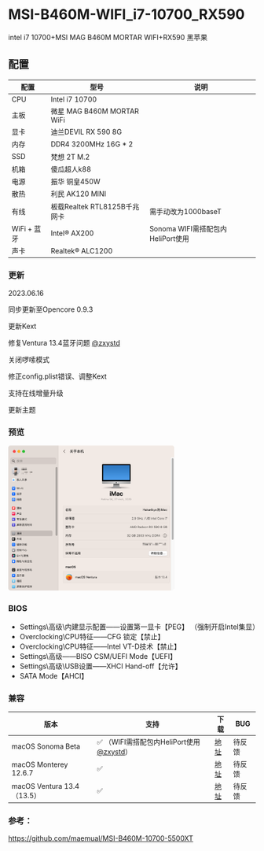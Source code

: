 # MSI-B460M-WIFI_i7-10700_RX590
intel i7 10700+MSI MAG B460M MORTAR WIFI+RX590 黑苹果

## 配置

| 配置        | 型号                         | 说明                              |
| ----------- | ---------------------------- | --------------------------------- |
| CPU         | Intel i7 10700               |                                   |
| 主板        | 微星 MAG B460M MORTAR WiFi   |                                   |
| 显卡        | 迪兰DEVIL RX 590 8G          |                                   |
| 内存        | DDR4 3200MHz 16G * 2         |                                   |
| SSD         | 梵想 2T M.2                  |                                   |
| 机箱        | 傻瓜超人k88                  |                                   |
| 电源        | 振华 铜皇450W                |                                   |
| 散热        | 利民 AK120 MINI              |                                   |
| 有线        | 板载Realtek RTL8125B千兆网卡 | 需手动改为1000baseT               |
| WiFi + 蓝牙 | Intel® AX200                 | Sonoma WIFI需搭配包内HeliPort使用 |
| 声卡        | Realtek® ALC1200             |                                   |

### 更新

2023.06.16

同步更新至Opencore 0.9.3

更新Kext

修复Ventura 13.4蓝牙问题 [@zxystd](https://github.com/zxystd/BrcmPatchRAM)

关闭啰嗦模式

修正config.plist错误、调整Kext

支持在线增量升级

更新主题

<h3>预览</h3>

<img src="https://github.com/Hakarikyo/MSI-B460M-MORTAR-WIFI-10700-RX590/blob/main/Picture/Ventura_13.4.png?raw=true" alt="Ventura_13.4" style="zoom: 33%;" />

### BIOS

* Settings\高级\内建显示配置——设置第一显卡【PEG】 （强制开启Intel集显）
* Overclocking\CPU特征——CFG 锁定【禁止】
* Overclocking\CPU特征——Intel VT-D技术【禁止】
* Settings\高级——BISO CSM/UEFI Mode【UEFI】
* Settings\高级\USB设置——XHCI Hand-off【允许】
* SATA Mode【AHCI】

### 兼容

| 版本                       | 支持                                                         | 下载                                                         | BUG    |
| -------------------------- | ------------------------------------------------------------ | ------------------------------------------------------------ | ------ |
| macOS Sonoma Beta          | ✅ （WIFI需搭配包内HeliPort使用 [@zxystd](https://github.com/OpenIntelWireless/HeliPort)） | [地址](https://github.com/Hakarikyo/MSI-B460M-MORTAR-WIFI-10700-RX590/releases/tag/%E6%B5%8B%E8%AF%95) | 待反馈 |
| macOS Monterey 12.6.7      | ✅                                                            | [地址](https://github.com/Hakarikyo/MSI-B460M-MORTAR-WIFI-10700-RX590/releases/tag/%E5%8F%91%E5%B8%83%E6%9B%B4%E6%96%B0) | 待反馈 |
| macOS Ventura 13.4（13.5） | ✅                                                            | [地址](https://github.com/Hakarikyo/MSI-B460M-MORTAR-WIFI-10700-RX590/releases/tag/%E5%8F%91%E5%B8%83%E6%9B%B4%E6%96%B0) | 待反馈 |

<h3>参考：</h3>

https://github.com/maemual/MSI-B460M-10700-5500XT
